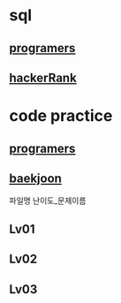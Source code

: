 # sql 
 ## [programers](https://programmers.co.kr/)
 ## [hackerRank](https://www.hackerrank.com/dashboard)

# code practice
 ## [programers](https://programmers.co.kr/)
 ## [baekjoon](https://www.acmicpc.net/)


파일명 난이도_문제이름
## Lv01


## Lv02


## Lv03

